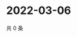 # 2022-03-06

共 0 条

<!-- BEGIN WEIBO -->
<!-- 最后更新时间 Sun Mar 06 2022 09:58:13 GMT+0800 (China Standard Time) -->

<!-- END WEIBO -->
